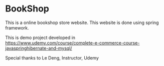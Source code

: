 # BookShop
This is a online bookshop store website. This website is done using spring framework.


This is demo project developed in https://www.udemy.com/course/complete-e-commerce-course-javaspringhibernate-and-mysql/



Special thanks to Le Deng, Instructor, Udemy
